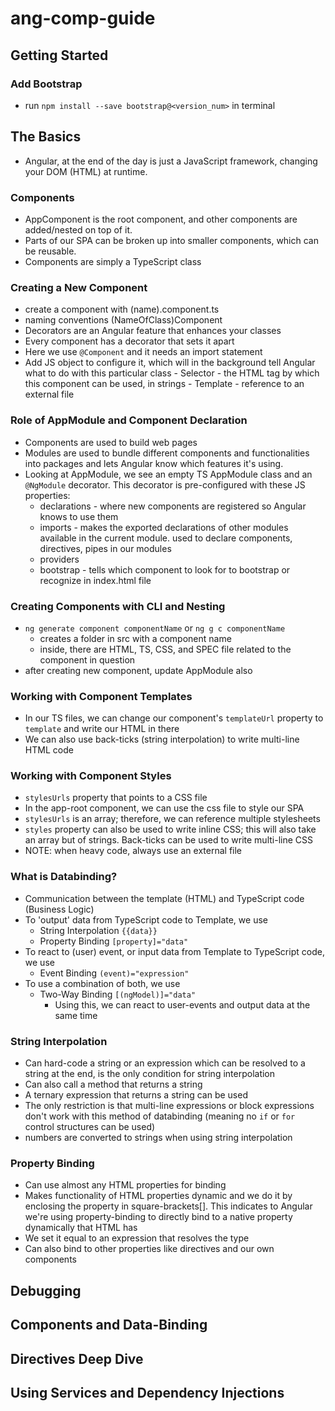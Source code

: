 # ang-comp-guide

## Getting Started
### Add Bootstrap
   - run `npm install --save bootstrap@<version_num>` in terminal


## The Basics
- Angular, at the end of the day is just a JavaScript framework, changing your DOM (HTML) at runtime.
### Components
- AppComponent is the root component, and other components are added/nested on top of it.
- Parts of our SPA can be broken up into smaller components, which can be reusable.
- Components are simply a TypeScript class
### Creating a New Component
- create a component with (name).component.ts
- naming conventions (NameOfClass)Component
- Decorators are an Angular feature that enhances your classes
- Every component has a decorator that sets it apart
- Here we use `@Component` and it needs an import statement
- Add JS object to configure it, which will in the background tell Angular what to do with this particular class
      - Selector - the HTML tag by which this component can be used, in strings
      - Template - reference to an external file
### Role of AppModule and Component Declaration
- Components are used to build web pages
- Modules are used to bundle different components and functionalities into packages and lets Angular know which features it's using.
- Looking at AppModule, we see an empty TS AppModule class and an `@NgModule` decorator.  This decorator is pre-configured with these JS properties:
   - declarations - where new components are registered so Angular knows to use them
   - imports - makes the exported declarations of other modules available in the current module.  used to declare components, directives, pipes in our modules
   - providers
   - bootstrap - tells which component to look for to bootstrap or recognize in index.html file
### Creating Components with CLI and Nesting
- `ng generate component componentName` or `ng g c componentName`
   - creates a folder in src with a component name
   - inside, there are HTML, TS, CSS, and SPEC file related to the component in question
- after creating new component, update AppModule also
### Working with Component Templates
- In our TS files, we can change our component's `templateUrl` property to `template` and write our HTML in there 
- We can also use back-ticks (string interpolation) to write multi-line HTML code
### Working with Component Styles
- `stylesUrls` property that points to a CSS file
- In the app-root component, we can use the css file to style our SPA
- `stylesUrls` is an array; therefore, we can reference multiple stylesheets
- `styles` property can also be used to write inline CSS; this will also take an array but of strings. Back-ticks can be used to write multi-line CSS
- NOTE: when heavy code, always use an external file
### What is Databinding?
   - Communication between the template (HTML) and TypeScript code (Business Logic)
   - To 'output' data from TypeScript code to Template, we use
      - String Interpolation `{{data}}`
      - Property Binding `[property]="data"`
   - To react to (user) event, or input data from Template to TypeScript code, we use
      - Event Binding `(event)="expression"`
   - To use a combination of both, we use
      - Two-Way Binding `[(ngModel)]="data"`
         - Using this, we can react to user-events and output data at the same time
### String Interpolation
   - Can hard-code a string or an expression which can be resolved to a string at the end, is the only condition for string interpolation
   - Can also call a method that returns a string
   - A ternary expression that returns a string can be used
   - The only restriction is that multi-line expressions or block expressions don't work with this method of databinding (meaning no `if` or `for` control structures can be used)
   - numbers are converted to strings when using string interpolation
### Property Binding
   - Can use almost any HTML properties for binding
   - Makes functionality of HTML properties dynamic and we do it by enclosing the property in square-brackets[].  This indicates to Angular we're using property-binding to directly bind to a native property dynamically that HTML has
   - We set it equal to an expression that resolves the type
   - Can also bind to other properties like directives and our own components
   
## Debugging



## Components and Data-Binding


## Directives Deep Dive


## Using Services and Dependency Injections
